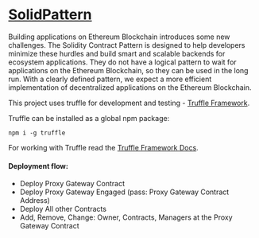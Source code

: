 # [SolidPattern](http://solidpattern.academy/)

Building applications on Ethereum Blockchain introduces some new challenges. The Solidity Contract Pattern is designed to help developers minimize these hurdles and build smart and scalable backends for ecosystem applications. They do not have a logical pattern to wait for applications on the Ethereum Blockchain, so they can be used in the long run. With a clearly defined pattern, we expect a more efficient implementation of decentralized applications on the Ethereum Blockchain.

This project uses truffle for development and testing - [Truffle Framework](http://truffleframework.com/).

Truffle can be installed as a global npm package:
```
npm i -g truffle
```

For working with Truffle read the [Truffle Framework Docs](http://truffleframework.com/docs).

#### Deployment flow:

- Deploy Proxy Gateway Contract
- Deploy Proxy Gateway Engaged (pass: Proxy Gateway Contract Address)
- Deploy All other Contracts
- Add, Remove, Change: Owner, Contracts, Managers at the Proxy Gateway Contract
